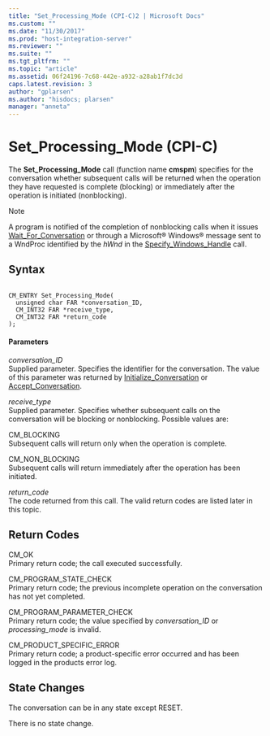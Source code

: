 ```yaml
---
title: "Set_Processing_Mode (CPI-C)2 | Microsoft Docs"
ms.custom: ""
ms.date: "11/30/2017"
ms.prod: "host-integration-server"
ms.reviewer: ""
ms.suite: ""
ms.tgt_pltfrm: ""
ms.topic: "article"
ms.assetid: 06f24196-7c68-442e-a932-a28ab1f7dc3d
caps.latest.revision: 3
author: "gplarsen"
ms.author: "hisdocs; plarsen"
manager: "anneta"
---
```

# Set_Processing_Mode (CPI-C)
The **Set_Processing_Mode** call (function name **cmspm**) specifies for the conversation whether subsequent calls will be returned when the operation they have requested is complete (blocking) or immediately after the operation is initiated (nonblocking).  
  
> [!NOTE]
>  A program is notified of the completion of nonblocking calls when it issues [Wait_For_Conversation](../core/wait-for-conversation-cpi-c-1.md) or through a Microsoft® Windows® message sent to a WndProc identified by the *hWnd* in the [Specify_Windows_Handle](../core/specify-windows-handle-cpi-c-2.md) call.  
  
## Syntax  
  
```  
  
CM_ENTRY Set_Processing_Mode(   
  unsigned char FAR *conversation_ID,    
  CM_INT32 FAR *receive_type,            
  CM_INT32 FAR *return_code              
);  
```  
  
#### Parameters  
 *conversation_ID*  
 Supplied parameter. Specifies the identifier for the conversation. The value of this parameter was returned by [Initialize_Conversation](../core/initialize-conversation-cpi-c-1.md) or [Accept_Conversation](../core/accept-conversation-cpi-c-2.md).  
  
 *receive_type*  
 Supplied parameter. Specifies whether subsequent calls on the conversation will be blocking or nonblocking. Possible values are:  
  
 CM_BLOCKING  
 Subsequent calls will return only when the operation is complete.  
  
 CM_NON_BLOCKING  
 Subsequent calls will return immediately after the operation has been initiated.  
  
 *return_code*  
 The code returned from this call. The valid return codes are listed later in this topic.  
  
## Return Codes  
 CM_OK  
 Primary return code; the call executed successfully.  
  
 CM_PROGRAM_STATE_CHECK  
 Primary return code; the previous incomplete operation on the conversation has not yet completed.  
  
 CM_PROGRAM_PARAMETER_CHECK  
 Primary return code; the value specified by *conversation_ID* or *processing_mode* is invalid.  
  
 CM_PRODUCT_SPECIFIC_ERROR  
 Primary return code; a product-specific error occurred and has been logged in the products error log.  
  
## State Changes  
 The conversation can be in any state except RESET.  
  
 There is no state change.